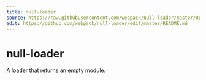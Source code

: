 ```yaml
---
title: null-loader
source: https://raw.githubusercontent.com/webpack/null-loader/master/README.md
edit: https://github.com/webpack/null-loader/edit/master/README.md
---
```

# null-loader

A loader that returns an empty module.
